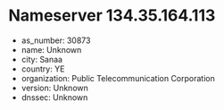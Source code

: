 # Nameserver 134.35.164.113

* as_number: 30873
* name: Unknown
* city: Sanaa
* country: YE
* organization: Public Telecommunication Corporation
* version: Unknown
* dnssec: Unknown
